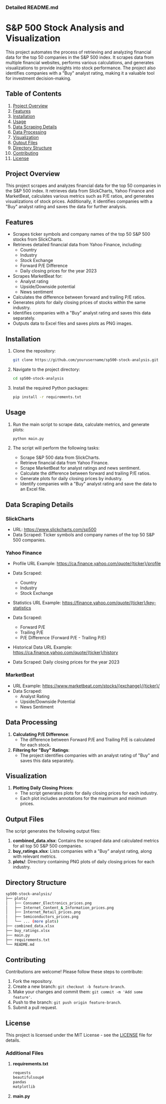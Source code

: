 ### Detailed README.md

# S&P 500 Stock Analysis and Visualization

This project automates the process of retrieving and analyzing financial data for the top 50 companies in the S&P 500 index. It scrapes data from multiple financial websites, performs various calculations, and generates visualizations to provide insights into stock performance. The project also identifies companies with a "Buy" analyst rating, making it a valuable tool for investment decision-making.

## Table of Contents

1. [Project Overview](#project-overview)
2. [Features](#features)
3. [Installation](#installation)
4. [Usage](#usage)
5. [Data Scraping Details](#data-scraping-details)
6. [Data Processing](#data-processing)
7. [Visualization](#visualization)
8. [Output Files](#output-files)
9. [Directory Structure](#directory-structure)
10. [Contributing](#contributing)
11. [License](#license)

## Project Overview

This project scrapes and analyzes financial data for the top 50 companies in the S&P 500 index. It retrieves data from SlickCharts, Yahoo Finance and MarketBeat, calculates various metrics such as P/E ratios, and generates visualizations of stock prices. Additionally, it identifies companies with a "Buy" analyst rating and saves the data for further analysis.

## Features

- Scrapes ticker symbols and company names of the top 50 S&P 500 stocks from SlickCharts.
- Retrieves detailed financial data from Yahoo Finance, including:
  - Country
  - Industry
  - Stock Exchange
  - Forward P/E Difference
  - Daily closing prices for the year 2023
- Scrapes MarketBeat for:
  - Analyst rating
  - Upside/Downside potential
  - News sentiment
- Calculates the difference between forward and trailing P/E ratios.
- Generates plots for daily closing prices of stocks within the same industry.
- Identifies companies with a "Buy" analyst rating and saves this data separately.
- Outputs data to Excel files and saves plots as PNG images.

## Installation

1. Clone the repository:
   ```sh
   git clone https://github.com/yourusername/sp500-stock-analysis.git
   ```
2. Navigate to the project directory:
   ```sh
   cd sp500-stock-analysis
   ```
3. Install the required Python packages:
   ```sh
   pip install -r requirements.txt
   ```

## Usage

1. Run the main script to scrape data, calculate metrics, and generate plots:

   ```sh
   python main.py
   ```
2. The script will perform the following tasks:

   - Scrape S&P 500 data from SlickCharts.
   - Retrieve financial data from Yahoo Finance.
   - Scrape MarketBeat for analyst ratings and news sentiment.
   - Calculate the difference between forward and trailing P/E ratios.
   - Generate plots for daily closing prices by industry.
   - Identify companies with a "Buy" analyst rating and save the data to an Excel file.

## Data Scraping Details

### SlickCharts

- URL: https://www.slickcharts.com/sp500
- Data Scraped: Ticker symbols and company names of the top 50 S&P 500 companies.

### Yahoo Finance

- Profile URL Example: https://ca.finance.yahoo.com/quote/{ticker}/profile
- Data Scraped:

  - Country
  - Industry
  - Stock Exchange
- Statistics URL Example: https://finance.yahoo.com/quote/{ticker}/key-statistics
- Data Scraped:

  - Forward P/E
  - Trailing P/E
  - P/E Difference (Forward P/E - Trailing P/E)
- Historical Data URL Example: https://ca.finance.yahoo.com/quote/{ticker}/history
- Data Scraped: Daily closing prices for the year 2023

### MarketBeat

- URL Example: https://www.marketbeat.com/stocks/{exchange}/{ticker}/
- Data Scraped:
  - Analyst Rating
  - Upside/Downside Potential
  - News Sentiment

## Data Processing

1. **Calculating P/E Difference**:
   - The difference between Forward P/E and Trailing P/E is calculated for each stock.
2. **Filtering for "Buy" Ratings**:
   - The project identifies companies with an analyst rating of "Buy" and saves this data separately.

## Visualization

1. **Plotting Daily Closing Prices**:
   - The script generates plots for daily closing prices for each industry.
   - Each plot includes annotations for the maximum and minimum prices.

## Output Files

The script generates the following output files:

1. **combined_data.xlsx**: Contains the scraped data and calculated metrics for all top 50 S&P 500 companies.
2. **buy_ratings.xlsx**: Lists companies with a "Buy" analyst rating, along with relevant metrics.
3. **plots/**: Directory containing PNG plots of daily closing prices for each industry.

## Directory Structure

```sh
sp500-stock-analysis/
├── plots/
│   ├── Consumer_Electronics_prices.png
│   ├── Internet_Content_&_Information_prices.png
│   ├── Internet_Retail_prices.png
│   ├── Semiconductors_prices.png
│   └── ... (more plots)
├── combined_data.xlsx
├── buy_ratings.xlsx
├── main.py
├── requirements.txt
└── README.md
```
## Contributing

Contributions are welcome! Please follow these steps to contribute:

1. Fork the repository.
2. Create a new branch: `git checkout -b feature-branch`.
3. Make your changes and commit them: `git commit -m 'Add some feature'`.
4. Push to the branch: `git push origin feature-branch`.
5. Submit a pull request.

## License

This project is licensed under the MIT License - see the [LICENSE](LICENSE) file for details.

### Additional Files

1. **requirements.txt**

   ```txt
   requests
   beautifulsoup4
   pandas
   matplotlib

2. **main.py**
